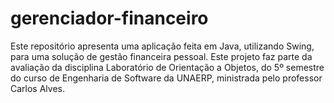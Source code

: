 # gerenciador-financeiro
Este repositório apresenta uma aplicação feita em Java, utilizando Swing, para uma solução de gestão financeira pessoal. Este projeto faz parte da avaliação da disciplina Laboratório de Orientação a Objetos, do 5º semestre do curso de Engenharia de Software da UNAERP, ministrada pelo professor Carlos Alves.
